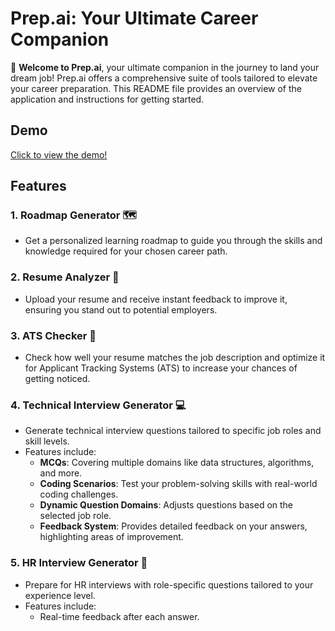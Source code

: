 # Prep.ai: Your Ultimate Career Companion  

🚀 **Welcome to Prep.ai**, your ultimate companion in the journey to land your dream job! Prep.ai offers a comprehensive suite of tools tailored to elevate your career preparation. This README file provides an overview of the application and instructions for getting started.  

## Demo  

[Click to view the demo!](https://github.com/2084sakshi/prep.ai/assets/111236076/2a310859-e661-47c1-8504-88075e2857e6)  

## Features  

### 1. **Roadmap Generator 🗺️**  
   - Get a personalized learning roadmap to guide you through the skills and knowledge required for your chosen career path.  

### 2. **Resume Analyzer 📄**  
   - Upload your resume and receive instant feedback to improve it, ensuring you stand out to potential employers.  

### 3. **ATS Checker 🎯**  
   - Check how well your resume matches the job description and optimize it for Applicant Tracking Systems (ATS) to increase your chances of getting noticed.  

### 4. **Technical Interview Generator 💻**  
   - Generate technical interview questions tailored to specific job roles and skill levels.  
   - Features include:  
     - **MCQs**: Covering multiple domains like data structures, algorithms, and more.  
     - **Coding Scenarios**: Test your problem-solving skills with real-world coding challenges.  
     - **Dynamic Question Domains**: Adjusts questions based on the selected job role.  
     - **Feedback System**: Provides detailed feedback on your answers, highlighting areas of improvement.  

### 5. **HR Interview Generator 🤝**  
   - Prepare for HR interviews with role-specific questions tailored to your experience level.  
   - Features include:  
     - Real-time feedback after each answer.  
     
